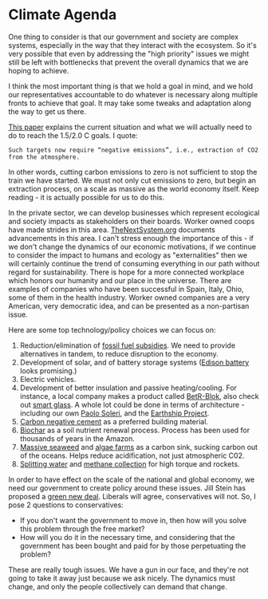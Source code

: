 # Climate Agenda

One thing to consider is that our government and society are complex systems, especially in the way that they interact with the ecosystem.  So it's very possible that even by addressing the "high priority" issues we might still be left with bottlenecks that prevent the overall dynamics that we are hoping to achieve.

I think the most important thing is that we hold a goal in mind, and we hold our representatives accountable to do whatever is necessary along multiple fronts to achieve that goal.  It may take some tweaks and adaptation along the way to get us there.

[This paper](https://arxiv.org/pdf/1609.05878v1.pdf) explains the current situation and what we will actually need to do to reach the 1.5/2.0 C goals.  I quote:

```text
Such targets now require “negative emissions”, i.e., extraction of CO2 from the atmosphere.
```

In other words, cutting carbon emissions to zero is not sufficient to stop the train we have started.  We must not only cut emissions to zero, but begin an extraction process, on a scale as massive as the world economy itself.  Keep reading - it is actually possible for us to do this.

In the private sector, we can develop businesses which represent ecological and society impacts as stakeholders on their boards.  Worker owned coops have made strides in this area.  [TheNextSystem.org](TheNextSystem.org) documents advancements in this area.  I can't stress enough the importance of this - if we don't change the dynamics of our economic motivations, if we continue to consider the impact to humans and ecology as "externalities" then we will certainly continue the trend of consuming everything in our path without regard for sustainability.  There is hope for a more connected workplace which honors our humanity and our place in the universe.  There are examples of companies who have been successful in Spain, Italy, Ohio, some of them in the health industry.  Worker owned companies are a very American, very democratic idea, and can be presented as a non-partisan issue.

Here are some top technology/policy choices we can focus on:

1. Reduction/elimination of [fossil fuel subsidies](http://www.ibtimes.com/us-fossil-fuel-subsidies-increase-dramatically-despite-climate-change-pledge-2180918).  We need to provide alternatives in tandem, to reduce disruption to the economy.
1. Development of solar, and of battery storage systems ([Edison battery](https://en.wikipedia.org/wiki/Nickel%E2%80%93iron_battery) looks promising.)
1. Electric vehicles.
1. Development of better insulation and passive heating/cooling.  For instance, a local company makes a product called [BetR-Blok](http://www.betr-blok.com/), also check out [smart glass](http://www.glass-apps.com/products/smart-glass-windows/).  A whole lot could be done in terms of architecture - including our own [Paolo Soleri](https://greenpassivesolar.com/2013/03/paolo-soleri-arcosanti-arcology/), and the [Earthship Project](https://en.wikipedia.org/wiki/Earthship).
1. [Carbon negative cement](http://berc.berkeley.edu/carbon-negative-cement-turning-climate-liability-asset/) as a preferred building material.
1. [Biochar](http://www.biochar-international.org/biochar) as a soil nutrient renewal process.  Process has been used for thousands of years in the Amazon.
1. [Massive seaweed](http://phys.org/news/2015-05-seaweed-carbon-capturing-potential.html) and [algae farms](https://imedea.uib-csic.es/master/cambioglobal/Modulo_V_cod101611/Coastal%20sinks%20(seagrasses_mangroves_saltmarshes)/Bibliography_coastal/LargoDB_Seaweeds%20as%20Blue%20Carbon%20Sink.pdf) as a carbon sink, sucking carbon out of the oceans.  Helps reduce acidification, not just atmospheric C02.
1. [Splitting water](https://arxiv.org/pdf/1303.3308.pdf) and [methane collection](http://space.stackexchange.com/questions/3161/why-is-spacex-considering-methane-as-fuel-for-their-next-engine-the-raptor) for high torque and rockets.

In order to have effect on the scale of the national and global economy, we need our government to create policy around these issues.  Jill Stein has proposed a [green new deal](http://www.jill2016.com/plan).  Liberals will agree, conservatives will not.  So, I pose 2 questions to conservatives:

* If you don't want the government to move in, then how will you solve this problem through the free market?
* How will you do it in the necessary time, and considering that the government has been bought and paid for by those perpetuating the problem?

These are really tough issues.  We have a gun in our face, and they're not going to take it away just because we ask nicely.  The dynamics must change, and only the people collectively can demand that change.
